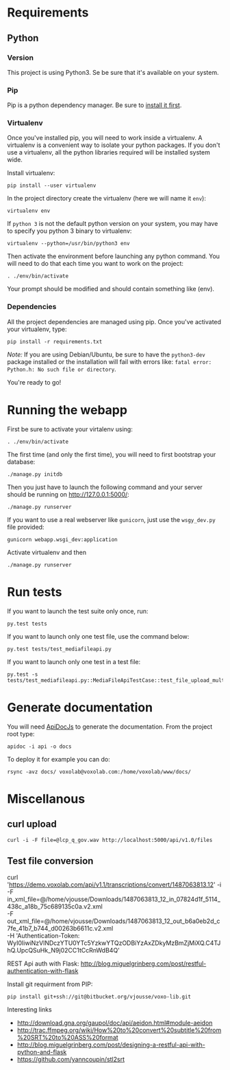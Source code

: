 # Requirements 

## Python

### Version

This project is using Python3. Se be sure that it's available on your system.

### Pip

Pip is a python dependency manager. Be sure to [install it first](https://pip.pypa.io/en/stable/installing/).

### Virtualenv

Once you've installed pip, you will need to work inside a virtualenv. A virtualenv is a convenient way to isolate your python packages. If you don't use a virtualenv, all the python libraries required will be installed system wide.

Install virtualenv:

    pip install --user virtualenv

In the project directory create the virtualenv (here we will name it `env`):

    virtualenv env

If `python 3` is not the default python version on your system, you may have to specify you python 3 binary to virtualenv:

    virtualenv --python=/usr/bin/python3 env

Then activate the environment before launching any python command. You will need to do that each time you want to work on the project:

    . ./env/bin/activate

Your prompt should be modified and should contain something like (env).

### Dependencies

All the project dependencies are managed using pip. Once you've activated your virtualenv, type:

    pip install -r requirements.txt

_Note:_ If you are using Debian/Ubuntu, be sure to have the `python3-dev` package installed or the installation will fail with errors like: `fatal error: Python.h: No such file or directory`.

You're ready to go!

# Running the webapp

First be sure to activate your virtalenv using:

    . ./env/bin/activate

The first time (and only the first time), you will need to first bootstrap your database:

    ./manage.py initdb

Then you just have to launch the following command and your server should be running on http://127.0.0.1:5000/:

    ./manage.py runserver

If you want to use a real webserver like `gunicorn`, just use the `wsgy_dev.py` file provided:

    gunicorn webapp.wsgi_dev:application

Activate virtualenv and then

    ./manage.py runserver



# Run tests

If you want to launch the test suite only once, run:

    py.test tests

If you want to launch only one test file, use the command below:

    py.test tests/test_mediafileapi.py

If you want to launch only one test in a test file:

    py.test -s tests/test_mediafileapi.py::MediaFileApiTestCase::test_file_upload_multi_part_fail

# Generate documentation

You will need [ApiDocJs](http://apidocjs.com/) to generate the documentation. From the project root type:

    apidoc -i api -o docs
    
To deploy it for example you can do:

    rsync -avz docs/ voxolab@voxolab.com:/home/voxolab/www/docs/

# Miscellanous

## curl upload

    curl -i -F file=@lcp_q_gov.wav http://localhost:5000/api/v1.0/files

## Test file conversion

curl 'https://demo.voxolab.com/api/v1.1/transcriptions/convert/1487063813.12' -i \
    -F in_xml_file=@/home/vjousse/Downloads/1487063813_12_in_07824d1f_5114_438c_a18b_75c689135c0a.v2.xml \
    -F out_xml_file=@/home/vjousse/Downloads/1487063813_12_out_b6a0eb2d_c7fe_41b7_b744_d00263b6611c.v2.xml \
    -H 'Authentication-Token: WyI0IiwiNzVlNDczYTU0YTc5YzkwYTQzODBiYzAxZDkyMzBmZjMiXQ.C4TJhQ.UpcQSuHk_N9j02CC1tCcRnWdB4Q'

REST Api auth with Flask: http://blog.miguelgrinberg.com/post/restful-authentication-with-flask

Install git requirment from PIP:

    pip install git+ssh://git@bitbucket.org/vjousse/voxo-lib.git


Interesting links

- http://download.gna.org/gaupol/doc/api/aeidon.html#module-aeidon
- http://trac.ffmpeg.org/wiki/How%20to%20convert%20subtitle%20from%20SRT%20to%20ASS%20format
- http://blog.miguelgrinberg.com/post/designing-a-restful-api-with-python-and-flask
- https://github.com/yanncoupin/stl2srt
